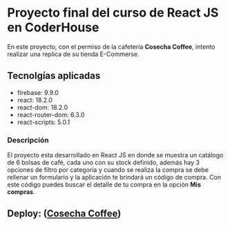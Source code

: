 # Proyecto final del curso de React JS en CoderHouse

En este proyecto, con el permiso de la cafetería **Cosecha Coffee**, intento realizar una replica de su tienda E-Commerse.

## Tecnolgías aplicadas
* firebase: 9.9.0
* react: 18.2.0
* react-dom: 18.2.0
* react-router-dom: 6.3.0
* react-scripts: 5.0.1

### Descripción
El proyecto esta desarrollado en React JS en donde se muestra un catálogo de 6 bolsas de café, cada uno con su stock definido, además hay 3 opciones de filtro por categoría y cuando se realiza la compra se debe rellenar un formulario y la aplicación te brindará un código de compra. Con este código puedes buscar el detalle de tu compra en la opción **Mis compras**.

## Deploy: ([Cosecha Coffee](https://transcendent-arithmetic-e6d999.netlify.app/))
